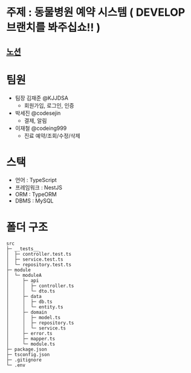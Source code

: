 # 주제 : 동물병원 예약 시스템 ( DEVELOP 브랜치를 봐주십쇼!! )
## [노션](https://reinvented-bamboo-5d0.notion.site/2-c3a16f18d54141bb9fb72e2d0c1cd8e9?pvs=4)

# 팀원
- 팀장 김재준 @KJJDSA
  - 회원가입, 로그인, 인증
- 박세진 @codesejin
  - 결제, 알림
- 이재철 @codeing999
  - 진료 예약/조회/수정/삭제
 
# 스택
- 언어 : TypeScript
- 프레임워크 : NestJS
- ORM : TypeORM
- DBMS : MySQL

# 폴더 구조

```
src                                        
├─ __tests__                               
│  ├─ controller.test.ts                                      
│  ├─ service.test.ts                                              
│  └─ repository.test.ts                                   
├─ module                                  
│  └─ moduleA                                                      
│     ├─ api                               
│     │  ├─ controller.ts
│     │  └─ dto.ts  
│     ├─ data
│     │  ├─ db.ts 
│     │  └─ entity.ts                                                                    
│     ├─ domain                            
│     │  ├─ model.ts
│     │  ├─ repository.ts
│     │  └─ service.ts                                           
│     ├─ error.ts                             
│     ├─ mapper.ts                                    
│     └─ module.ts                                                              
├─ package.json                    
├─ tsconfig.json                 
├─ .gitignore              
└─ .env                                
```

